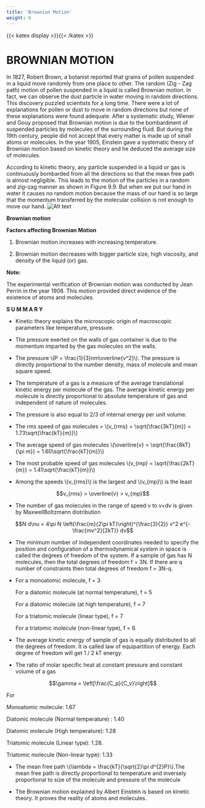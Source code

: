 ```yaml
---
title: 'Brownian Motion'
weight: 6
---
```

[comment]: <> (katex Header)
{{< katex display >}}{{< /katex >}}
 
# BROWNIAN MOTION
 
In 1827, Robert Brown, a botanist reported that grains of pollen suspended in a liquid move randomly from one place to other. The random (Zig - Zag path) motion of pollen suspended in a liquid is called Brownian motion. In fact, we can observe the dust particle in water moving in random directions. This discovery puzzled scientists for a long time. There were a lot of explanations for pollen or dust to move in random directions but none of these explanations were found adequate. After a systematic study, Wiener and Gouy proposed that Brownian motion is due to the bombardment of suspended particles by molecules of the surrounding fluid. But during the 19th century, people did not accept that every matter is made up of small atoms or molecules. In the year 1905, Einstein gave a systematic theory of Brownian motion based on kinetic theory and he deduced the average size of molecules.
 
According to kinetic theory, any particle suspended in a liquid or gas is continuously bombarded from all the directions so that the mean free path is almost negligible. This leads to the motion of the particles in a random and zig–zag manner as shown in Figure 9.9. But when we put our hand in water it causes no random motion because the mass of our hand is so large that the momentum transferred by the molecular collision is not enough to move our hand.
![Alt text](figure9.9.png)
 
**Brownian motion**
 
**Factors affecting Brownian Motion**
 
1. Brownian motion increases with increasing temperature.
 
2. Brownian motion decreases with bigger particle size, high viscosity, and density of the liquid (or) gas.
 

**Note:**

The experimental verification of Brownian motion was conducted by Jean Perrin in the year 1908. This motion provided direct evidence of the existence of atoms and molecules.

**S U M M A R Y**
 
- Kinetic theory explains the microscopic origin of macroscopic parameters like
temperature, pressure.

- The pressure exerted on the walls of gas container is due to the momentum imparted
by the gas molecules on the walls.
 
- The pressure \\(P = \frac{1}{3}nm\overline{v^2}\\). The pressure is directly proportional to the number density,
mass of molecule and mean square speed.

- The temperature of a gas is a measure of the average translational kinetic energy per
molecule of the gas. The average kinetic energy per molecule is directly proportional
to absolute temperature of gas and independent of nature of molecules.

- The pressure is also equal to 2/3 of internal energy per unit volume.

- The rms speed of gas molecules = \\(v_{rms} = \sqrt{\frac{3kT}{m}} = 1.73\sqrt{\frac{kT}{m}}\\)

- The average speed of gas molecules \\(\overline{v} = \sqrt{\frac{8kT}{\pi m}} = 1.60\sqrt{\frac{kT}{m}}\\)

- The most probable speed of gas molecules \\(v_{mp} = \sqrt{\frac{2kT}{m}} = 1.41\sqrt{\frac{kT}{m}}\\)

- Among the speeds \\(v_{rms}\\) is the largest and \\(v_{mp}\\) is the least

$$v_{rms} > \overline{v} > v_{mp}$$

- The number of gas molecules in the range of speed v to v+dv is given by MaxwellBoltzmann distribution 

$$N d\nu = 4\pi N \left(\frac{m}{2\pi kT}\right)^{\frac{3}{2}} v^2 e^{-\frac{mv^2}{2kT}} dv$$

- The minimum number of independent coordinates needed to specify the position
and configuration of a thermodynamical system in space is called the degrees of
freedom of the system. If a sample of gas has N molecules, then the total degrees of
freedom f = 3N. If there are q number of constraints then total degrees of freedom
f = 3N-q.

- For a monoatomic molecule, f = 3
    
    For a diatomic molecule (at normal temperature), f = 5

    For a diatomic molecule (at high temperature), f = 7

    For a triatomic molecule (linear type), f = 7
    
    For a triatomic molecule (non-linear type), f = 6

- The average kinetic energy of sample of gas is equally distributed to all the degrees of
freedom. It is called law of equipartition of energy. Each degree of freedom will get
1
/ 2
kT
energy.

- The ratio of molar specific heat at constant pressure and constant volume of a gas

$$\gamma = \left[\frac{C_p}{C_v}\right]$$

For

Monoatomic molecule: 1.67

Diatomic molecule (Normal temperature) : 1.40

Diatomic molecule (High temperature): 1.28

Triatomic molecule (Linear type): 1.28.

Triatomic molecule (Non-linear type): 1.33

- The mean free path \\(\lambda = \frac{kT}{\sqrt{2}\pi d^{2}P}\\).The mean free path is directly proportional to
temperature and inversely proportional to size of the molecule and pressure of the
molecule

- The Brownian motion explained by Albert Einstein is based on kinetic theory. It
proves the reality of atoms and molecules.